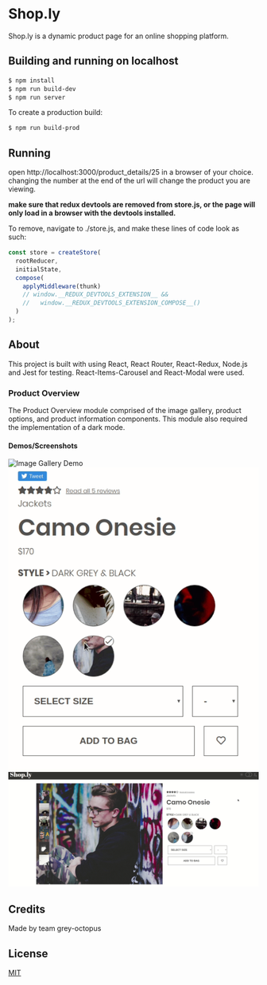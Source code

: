 # Shop.ly

Shop.ly is a dynamic product page for an online shopping platform.

## Building and running on localhost

```bash
$ npm install
$ npm run build-dev
$ npm run server
```

To create a production build:

```bash
$ npm run build-prod
```

## Running

open http://localhost:3000/product_details/25 in a browser of your choice.
changing the number at the end of the url will change the product you are viewing.

**make sure that redux devtools are removed from store.js, or the page will only load in a browser with the devtools installed.**

To remove, navigate to ./store.js, and make these lines of code look as such:
```javascript
const store = createStore(
  rootReducer,
  initialState,
  compose(
    applyMiddleware(thunk)
    // window.__REDUX_DEVTOOLS_EXTENSION__ &&
    //   window.__REDUX_DEVTOOLS_EXTENSION_COMPOSE__()
  )
);
```

## About

This project is built with using React, React Router, React-Redux, Node.js and Jest for testing.
React-Items-Carousel and React-Modal were used.

### Product Overview
The Product Overview module comprised of the image gallery, product options, and product information components. This module also required the implementation of a dark mode.

#### Demos/Screenshots
![Image Gallery Demo](gallery.gif)
![Product Options Demo](options.gif)
![Dark Mode Demo](darkmode.gif)

## Credits

Made by team grey-octopus

## License
[MIT](https://choosealicense.com/licenses/mit/)
